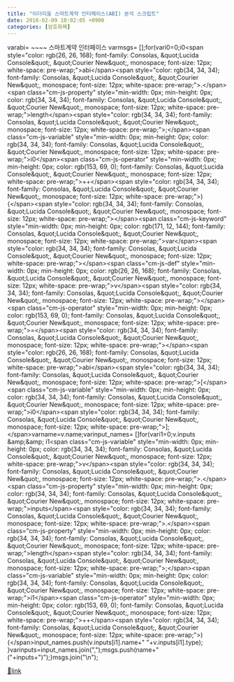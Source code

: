 ```yaml
---
title: "이더리움 스마트계약 인터페이스(ABI) 분석 스크립트"
date: 2018-02-09 10:02:05 +0900
categories: [암호화폐]
---
```


  
varabi= ~~~~ 스마트계약 인터페이스  &#xD;
varmsgs= [];for(vari0=0;i0&lt;span style="color: rgb(26, 26, 168); font-family: Consolas, &amp;quot;Lucida Console&amp;quot;, &amp;quot;Courier New&amp;quot;, monospace; font-size: 12px; white-space: pre-wrap;"&gt;abi&lt;/span&gt;&lt;span style="color: rgb(34, 34, 34); font-family: Consolas, &amp;quot;Lucida Console&amp;quot;, &amp;quot;Courier New&amp;quot;, monospace; font-size: 12px; white-space: pre-wrap;"&gt;.&lt;/span&gt;&lt;span class="cm-js-property" style="min-width: 0px; min-height: 0px; color: rgb(34, 34, 34); font-family: Consolas, &amp;quot;Lucida Console&amp;quot;, &amp;quot;Courier New&amp;quot;, monospace; font-size: 12px; white-space: pre-wrap;"&gt;length&lt;/span&gt;&lt;span style="color: rgb(34, 34, 34); font-family: Consolas, &amp;quot;Lucida Console&amp;quot;, &amp;quot;Courier New&amp;quot;, monospace; font-size: 12px; white-space: pre-wrap;"&gt;;&lt;/span&gt;&lt;span class="cm-js-variable" style="min-width: 0px; min-height: 0px; color: rgb(34, 34, 34); font-family: Consolas, &amp;quot;Lucida Console&amp;quot;, &amp;quot;Courier New&amp;quot;, monospace; font-size: 12px; white-space: pre-wrap;"&gt;i0&lt;/span&gt;&lt;span class="cm-js-operator" style="min-width: 0px; min-height: 0px; color: rgb(153, 69, 0); font-family: Consolas, &amp;quot;Lucida Console&amp;quot;, &amp;quot;Courier New&amp;quot;, monospace; font-size: 12px; white-space: pre-wrap;"&gt;++&lt;/span&gt;&lt;span style="color: rgb(34, 34, 34); font-family: Consolas, &amp;quot;Lucida Console&amp;quot;, &amp;quot;Courier New&amp;quot;, monospace; font-size: 12px; white-space: pre-wrap;"&gt;){&lt;/span&gt;&lt;span style="color: rgb(34, 34, 34); font-family: Consolas, &amp;quot;Lucida Console&amp;quot;, &amp;quot;Courier New&amp;quot;, monospace; font-size: 12px; white-space: pre-wrap;"&gt;&lt;/span&gt;&lt;span class="cm-js-keyword" style="min-width: 0px; min-height: 0px; color: rgb(171, 12, 144); font-family: Consolas, &amp;quot;Lucida Console&amp;quot;, &amp;quot;Courier New&amp;quot;, monospace; font-size: 12px; white-space: pre-wrap;"&gt;var&lt;/span&gt;&lt;span style="color: rgb(34, 34, 34); font-family: Consolas, &amp;quot;Lucida Console&amp;quot;, &amp;quot;Courier New&amp;quot;, monospace; font-size: 12px; white-space: pre-wrap;"&gt;&lt;/span&gt;&lt;span class="cm-js-def" style="min-width: 0px; min-height: 0px; color: rgb(26, 26, 168); font-family: Consolas, &amp;quot;Lucida Console&amp;quot;, &amp;quot;Courier New&amp;quot;, monospace; font-size: 12px; white-space: pre-wrap;"&gt;v&lt;/span&gt;&lt;span style="color: rgb(34, 34, 34); font-family: Consolas, &amp;quot;Lucida Console&amp;quot;, &amp;quot;Courier New&amp;quot;, monospace; font-size: 12px; white-space: pre-wrap;"&gt;&lt;/span&gt;&lt;span class="cm-js-operator" style="min-width: 0px; min-height: 0px; color: rgb(153, 69, 0); font-family: Consolas, &amp;quot;Lucida Console&amp;quot;, &amp;quot;Courier New&amp;quot;, monospace; font-size: 12px; white-space: pre-wrap;"&gt;=&lt;/span&gt;&lt;span style="color: rgb(34, 34, 34); font-family: Consolas, &amp;quot;Lucida Console&amp;quot;, &amp;quot;Courier New&amp;quot;, monospace; font-size: 12px; white-space: pre-wrap;"&gt;&lt;/span&gt;&lt;span style="color: rgb(26, 26, 168); font-family: Consolas, &amp;quot;Lucida Console&amp;quot;, &amp;quot;Courier New&amp;quot;, monospace; font-size: 12px; white-space: pre-wrap;"&gt;abi&lt;/span&gt;&lt;span style="color: rgb(34, 34, 34); font-family: Consolas, &amp;quot;Lucida Console&amp;quot;, &amp;quot;Courier New&amp;quot;, monospace; font-size: 12px; white-space: pre-wrap;"&gt;[&lt;/span&gt;&lt;span class="cm-js-variable" style="min-width: 0px; min-height: 0px; color: rgb(34, 34, 34); font-family: Consolas, &amp;quot;Lucida Console&amp;quot;, &amp;quot;Courier New&amp;quot;, monospace; font-size: 12px; white-space: pre-wrap;"&gt;i0&lt;/span&gt;&lt;span style="color: rgb(34, 34, 34); font-family: Consolas, &amp;quot;Lucida Console&amp;quot;, &amp;quot;Courier New&amp;quot;, monospace; font-size: 12px; white-space: pre-wrap;"&gt;];&lt;/span&gt;varname=v.name;varinput_names= []for(vari1=0;v.inputs &amp;amp;&amp;amp; i1&lt;span class="cm-js-variable" style="min-width: 0px; min-height: 0px; color: rgb(34, 34, 34); font-family: Consolas, &amp;quot;Lucida Console&amp;quot;, &amp;quot;Courier New&amp;quot;, monospace; font-size: 12px; white-space: pre-wrap;"&gt;v&lt;/span&gt;&lt;span style="color: rgb(34, 34, 34); font-family: Consolas, &amp;quot;Lucida Console&amp;quot;, &amp;quot;Courier New&amp;quot;, monospace; font-size: 12px; white-space: pre-wrap;"&gt;.&lt;/span&gt;&lt;span class="cm-js-property" style="min-width: 0px; min-height: 0px; color: rgb(34, 34, 34); font-family: Consolas, &amp;quot;Lucida Console&amp;quot;, &amp;quot;Courier New&amp;quot;, monospace; font-size: 12px; white-space: pre-wrap;"&gt;inputs&lt;/span&gt;&lt;span style="color: rgb(34, 34, 34); font-family: Consolas, &amp;quot;Lucida Console&amp;quot;, &amp;quot;Courier New&amp;quot;, monospace; font-size: 12px; white-space: pre-wrap;"&gt;.&lt;/span&gt;&lt;span class="cm-js-property" style="min-width: 0px; min-height: 0px; color: rgb(34, 34, 34); font-family: Consolas, &amp;quot;Lucida Console&amp;quot;, &amp;quot;Courier New&amp;quot;, monospace; font-size: 12px; white-space: pre-wrap;"&gt;length&lt;/span&gt;&lt;span style="color: rgb(34, 34, 34); font-family: Consolas, &amp;quot;Lucida Console&amp;quot;, &amp;quot;Courier New&amp;quot;, monospace; font-size: 12px; white-space: pre-wrap;"&gt;;&lt;/span&gt;&lt;span class="cm-js-variable" style="min-width: 0px; min-height: 0px; color: rgb(34, 34, 34); font-family: Consolas, &amp;quot;Lucida Console&amp;quot;, &amp;quot;Courier New&amp;quot;, monospace; font-size: 12px; white-space: pre-wrap;"&gt;i1&lt;/span&gt;&lt;span class="cm-js-operator" style="min-width: 0px; min-height: 0px; color: rgb(153, 69, 0); font-family: Consolas, &amp;quot;Lucida Console&amp;quot;, &amp;quot;Courier New&amp;quot;, monospace; font-size: 12px; white-space: pre-wrap;"&gt;++&lt;/span&gt;&lt;span style="color: rgb(34, 34, 34); font-family: Consolas, &amp;quot;Lucida Console&amp;quot;, &amp;quot;Courier New&amp;quot;, monospace; font-size: 12px; white-space: pre-wrap;"&gt;){&lt;/span&gt;input_names.push(v.inputs[i1].name+" "+v.inputs[i1].type);    }varinputs=input_names.join(",");msgs.push(name+"("+inputs+")");}msgs.join("\n");  



[🔗link](http://www.mins01.com/mh/tech/read/1136)